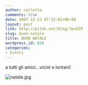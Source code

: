 ```yaml
---
author: carlotta
comments: true
date: 2007-12-23 07:32:02+00:00
layout: post
link: http://pilde.net/blog/?p=639
slug: buon-natale
title: BUON NATALE
wordpress_id: 639
categories:
- Eventi
---
```


a tutti gli amici...vicini e lontani!

![natale.jpg]({{baseurl}}/uploads/2007/12/natale.jpg)





